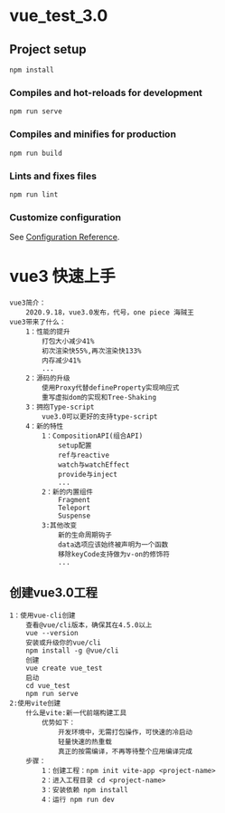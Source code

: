 # vue_test_3.0

## Project setup
```
npm install
```

### Compiles and hot-reloads for development
```
npm run serve
```

### Compiles and minifies for production
```
npm run build
```

### Lints and fixes files
```
npm run lint
```

### Customize configuration
See [Configuration Reference](https://cli.vuejs.org/config/).


# vue3 快速上手
    vue3简介：
        2020.9.18，vue3.0发布，代号，one piece 海贼王
    vue3带来了什么：
        1：性能的提升
            打包大小减少41%
            初次渲染快55%,再次渲染快133%
            内存减少41%
            ...
        2：源码的升级
            使用Proxy代替defineProperty实现响应式
            重写虚拟dom的实现和Tree-Shaking
        3：拥抱Type-script
            vue3.0可以更好的支持type-script
        4：新的特性
            1：CompositionAPI(组合API)
                setup配置
                ref与reactive
                watch与watchEffect
                provide与inject
                ...
            2：新的内置组件
                Fragment
                Teleport
                Suspense
            3:其他改变
                新的生命周期钩子
                data选项应该始终被声明为一个函数
                移除keyCode支持做为v-on的修饰符
                ...

## 创建vue3.0工程
    1：使用vue-cli创建
        查看@vue/cli版本，确保其在4.5.0以上
        vue --version
        安装或升级你的vue/cli
        npm install -g @vue/cli
        创建
        vue create vue_test
        启动
        cd vue_test
        npm run serve
    2:使用vite创建
        什么是vite:新一代前端构建工具
            优势如下：
                开发环境中，无需打包操作，可快速的冷启动
                轻量快速的热重载
                真正的按需编译，不再等待整个应用编译完成
        步骤：
            1：创建工程：npm init vite-app <project-name>
            2：进入工程目录 cd <project-name>
            3：安装依赖 npm install
            4：运行 npm run dev


                



